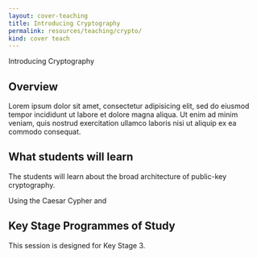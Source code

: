 ```yaml
---
layout: cover-teaching
title: Introducing Cryptography
permalink: resources/teaching/crypto/
kind: cover teach
---
```


Introducing Cryptography


<aside class="overview do"><h2>Overview</h2></aside>

Lorem ipsum dolor sit amet, consectetur adipisicing elit, sed do eiusmod tempor incididunt ut labore et dolore magna aliqua. Ut enim ad minim veniam, quis nostrud exercitation ullamco laboris nisi ut aliquip ex ea commodo consequat. 


<aside class="overview learn"><h2>What students will learn</h2></aside>


The students will learn about the broad architecture of public-key cryptography.

Using the Caesar Cypher and 



<aside class="overview study"><h2>Key Stage Programmes of Study</h2></aside>


This session is designed for Key Stage 3.
